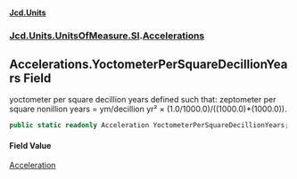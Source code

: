#### [Jcd.Units](index.md 'index')
### [Jcd.Units.UnitsOfMeasure.SI](Jcd.Units.UnitsOfMeasure.SI.md 'Jcd.Units.UnitsOfMeasure.SI').[Accelerations](Accelerations.md 'Jcd.Units.UnitsOfMeasure.SI.Accelerations')

## Accelerations.YoctometerPerSquareDecillionYears Field

yoctometer per square decillion years defined such that: zeptometer per square nonillion years = ym/decillion yr² × (1.0/1000.0)/((1000.0)*(1000.0)).

```csharp
public static readonly Acceleration YoctometerPerSquareDecillionYears;
```

#### Field Value
[Acceleration](Acceleration.md 'Jcd.Units.UnitTypes.Acceleration')